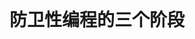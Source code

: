 <!DOCTYPE html>
<html lang="en-us">
  <head>
    <meta charset="UTF-8">
    <title>防卫性编程的三个阶段</title>
    <meta name="viewport" content="width=device-width, initial-scale=1">
  </head>
  <body>
   <h1>防卫性编程的三个阶段</h1>
    
  </body>
</html>
